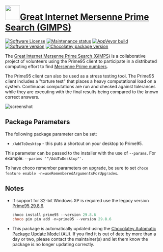# [<img src="https://cdn.jsdelivr.net/gh/dgalbraith/chocolatey-packages@699888431c179087758a7021bed3ea5be50f9611/icons/prime95.png" width="48" height="48" />Great Internet Mersenne Prime Search (GIMPS)](https://chocolatey.org/packages/prime95)

[![Software License](https://img.shields.io/badge/License-Free-green.svg)](https://www.mersenne.org/legal/#EULA)
[![Maintenance status](https://img.shields.io/badge/maintained%3F-yes-green.svg)](https://gitHub.com/dgalbraith/chocolatey-packages/graphs/commit-activity)
[![AppVeyor build](https://img.shields.io/appveyor/ci/dgalbraith/chocolatey-packages)](https://ci.appveyor.com/project/dgalbraith/chocolatey-packages)
[![Software version](https://img.shields.io/badge/Source-v30.7.9-blue)](https://www.mersenne.org/download/)
[![Chocolatey package version](https://img.shields.io/chocolatey/v/prime95?label=Chocolatey)](https://chocolatey.org/packages/prime95)

The [Great Internet Mersenne Prime Search (GIMPS)](https://www.mersenne.org) is a collaborative project of volunteers
using the Prime95 client to participate in a distributed computing effort to find [Mersenne Prime numbers](http://www.utm.edu/research/primes/mersenne.shtml).

The Prime95 client can also be used as a stress testing tool.  The Prime95 client includes a "torture test" that places
a heavy computational load on a system.  Continuous computations are run and checked against tolerances while they are
executing with the final results being compared to the known correct answers.

![screenshot](https://cdn.jsdelivr.net/gh/dgalbraith/chocolatey-packages@699888431c179087758a7021bed3ea5be50f9611/automatic/prime95/screenshot.png)

## Package Parameters

The following package parameter can be set:

* `/AddToDesktop` - this puts a shortcut on your desktop to Prime95.

This parameter can be passed to the installer with the use of `--params`.
For example: `--params '"/AddToDesktop"'`.

To have choco remember parameters on upgrade, be sure to set `choco feature enable -n=useRememberedArgumentsForUpgrades`.

## Notes

* If support for 32-bit Windows XP is required use the legacy version [Prime95 29.8.6](https://chocolatey.org/packages/prime95/29.8.6).

  ```powershell
  choco install prime95 --version 29.8.6
  choco pin pin add -n=prime95 --version 29.8.6
  ```

* This package is automatically updated using the [Chocolatey Automatic Package Update Model (AU)](https://github.com/majkinetor/au/blob/master/README.md).
  If you find it is out of date by more than a day or two, please contact the maintainer(s) and let them know the package is no longer updating correctly.

